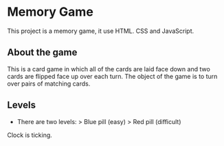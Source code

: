 # Memory Game

This project is a memory game, it use HTML. CSS and JavaScript.

## About the game

This is a card game in which all of the cards are laid face down and two cards are flipped face up over each turn. The object of the game is to turn over pairs of matching cards.

## Levels

- There are two levels: > Blue pill (easy) > Red pill (difficult)

Clock is ticking.
